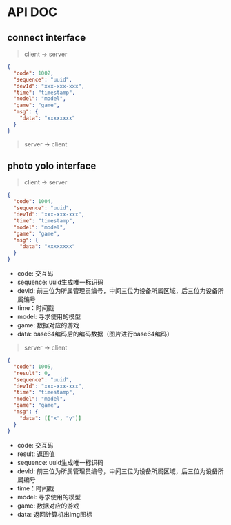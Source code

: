 # API DOC

## connect interface

> client -> server

```json
{
  "code": 1002,
  "sequence": "uuid",
  "devId": "xxx-xxx-xxx",
  "time": "timestamp",
  "model": "model",
  "game": "game",
  "msg": {
    "data": "xxxxxxxx"
  }
}
```

> server -> client

## photo yolo interface

> client -> server

```json
{
  "code": 1004,
  "sequence": "uuid",
  "devId": "xxx-xxx-xxx",
  "time": "timestamp",
  "model": "model",
  "game": "game",
  "msg": {
    "data": "xxxxxxxx"
  }
}
```

- code: 交互码
- sequence: uuid生成唯一标识码
- devId: 前三位为所属管理员编号，中间三位为设备所属区域，后三位为设备所属编号
- time：时间戳
- model: 寻求使用的模型
- game: 数据对应的游戏
- data: base64编码后的编码数据（图片进行base64编码）

> server -> client

```json
{
  "code": 1005,
  "result": 0,
  "sequence": "uuid",
  "devId": "xxx-xxx-xxx",
  "time": "timestamp",
  "model": "model",
  "game": "game",
  "msg": {
    "data": [["x", "y"]]
  }
}
```

- code: 交互码
- result: 返回值
- sequence: uuid生成唯一标识码
- devId: 前三位为所属管理员编号，中间三位为设备所属区域，后三位为设备所属编号
- time：时间戳
- model: 寻求使用的模型
- game: 数据对应的游戏
- data: 返回计算机出img图标



